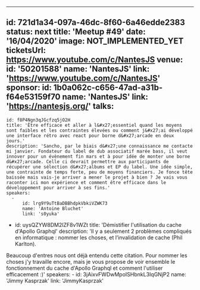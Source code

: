---
id: 721d1a34-097a-46dc-8f60-6a46edde2383
status: next
title: 'Meetup #49'
date: '16/04/2020'
image: NOT_IMPLEMENTED_YET
ticketsUrl: https://www.youtube.com/c/NantesJS
venue:
  id: '50201588'
  name: 'NantesJS'
  link: 'https://www.youtube.com/c/NantesJS'
sponsor:
    id: 1b0a062c-c656-47ad-a31b-f64e53159f70
    name: 'NantesJS'
    link: 'https://nantesjs.org/'
talks:
  -
    id: f8P4Ngn3qJGcfzq5jO2H
    title: 'Être efficace et aller à l&#x27;essentiel quand les moyens sont faibles et les contraintes élevées ou comment j&#x27;ai développé une interface rétro avec react pour borne d&#x27;arcade en deux jours.'
    description: 'Sancho, par le biais d&#x27;une connaissance me contacte mi janvier. Fondateur du label de dub associatif marée bass, il veut innover pour un évènement fin mars et à pour idée de monter une borne d&#x27;arcade. Celle ci devrait permettre aux participants de récupérer une sélection d&#x27;albums et EP du label. Une idée simple, une contrainte de temps forte, peu de moyens financiers. Je fonce tête baissée mais vais-je arriver a mener le projet à bien ? Je vais vous raconter ici mon expérience et comment être efficace dans le développement pour arriver à ses fins.'
    speakers:
      -
          id: lrg9Y9uTtBaDBBhdpkVbkiVZWK73
          name: 'Antoine Bluchet'
          link: 's0yuka'
  -
    id: uysQZYW8DM2lZF8v1WZt
    title: 'Démistifier l&#x27;utilisation du cache d&#x27;Apollo Graphql'
    description: 'Il y a seulement 2 problèmes compliqués en informatique : nommer les choses, et l’invalidation de cache (Phil Karlton). 

Beaucoup d&#x27;entres nous ont déjà entendu cette citation. Pour nommer les choses j&#x27;y travaille encore, mais je vous propose de voir ensemble le fonctionnement du cache d&#x27;Apollo Graphql et comment l&#x27;utiliser efficacement :)'
    speakers:
      -
          id: 3jAixvFWDwMpoISHbnkL3IqGNjP2
          name: 'Jimmy Kasprzak'
          link: 'JimmyKasprzak'
